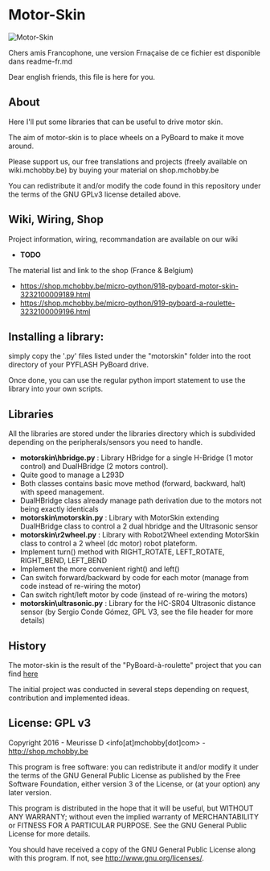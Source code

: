 Motor-Skin 
==========
![Motor-Skin](https://github.com/mchobby/pyboard-driver/blob/master/motorskin/MOTOR-SKIN-V1.0-04.JPG "Motor-skin")

Chers amis Francophone, une version Frnaçaise de ce fichier est disponible dans readme-fr.md

Dear english friends, this file is here for you.

About
-----
Here I'll put some libraries that can be useful to drive motor skin.

The aim of motor-skin is to place wheels on a PyBoard to make it move around. 

Please support us, our free translations and projects (freely available on wiki.mchobby.be) by buying your material on shop.mchobby.be 

You can redistribute it and/or modify the code found in this repository
under the terms of the GNU GPLv3 license detailed above.

Wiki, Wiring, Shop
------------------
Project information, wiring, recommandation are available on our wiki
* __TODO__

The material list and link to the shop (France & Belgium)
* https://shop.mchobby.be/micro-python/918-pyboard-motor-skin-3232100009189.html
* https://shop.mchobby.be/micro-python/919-pyboard-a-roulette-3232100009196.html

Installing a library:
---------------------
simply copy the '.py' files listed under the "motorskin" folder into the root directory of your PYFLASH PyBoard drive.

Once done, you can use the regular python import statement to use the library into your own scripts.

Libraries
----------
All the libraries are stored under the libraries directory which is subdivided depending on the peripherals/sensors you need to handle.

* __motorskin\hbridge.py__ : Library HBridge for a single H-Bridge (1 motor control) and DualHBridge (2 motors control).
 * Quite good to manage a L293D
 * Both classes contains basic move method (forward, backward, halt) with speed management.
 * DualHBridge class already manage path derivation due to the motors not being exactly identicals 
* __motorskin\motorskin.py__ : Library with MotorSkin extending DualHBridge class to control a 2 dual hbridge and the Ultrasonic sensor 
* __motorskin\r2wheel.py__ : Library with Robot2Wheel extending MotorSkin class to control a 2 wheel (dc motor) robot plateform.
 * Implement turn() method with RIGHT_ROTATE, LEFT_ROTATE, RIGHT_BEND, LEFT_BEND
 * Implement the more convenient right() and left()
 * Can switch forward/backward by code for each motor (manage from code instead of re-wiring the motor)
 * Can switch right/left motor by code (instead of re-wiring the motors)
* __motorskin\ultrasonic.py__ : Library for the HC-SR04 Ultrasonic distance sensor (by Sergio Conde Gómez, GPL V3, see the file header for more details)

History
-------
The motor-skin is the result of the "PyBoard-à-roulette" project that you can find [here](https://wiki.mchobby.be/index.php?title=MicroPython-Accueil#PyBoard_.C3.A0_roulette)

The initial project was conducted in several steps depending on request, contribution and implemented ideas.

License: GPL v3
---------------
Copyright 2016 - Meurisse D <info[at]mchobby[dot]com> - http://shop.mchobby.be

This program is free software: you can redistribute it and/or modify
it under the terms of the GNU General Public License as published by
the Free Software Foundation, either version 3 of the License, or
(at your option) any later version.

This program is distributed in the hope that it will be useful,
but WITHOUT ANY WARRANTY; without even the implied warranty of
MERCHANTABILITY or FITNESS FOR A PARTICULAR PURPOSE.  See the
GNU General Public License for more details.

You should have received a copy of the GNU General Public License
along with this program.  If not, see <http://www.gnu.org/licenses/>.

